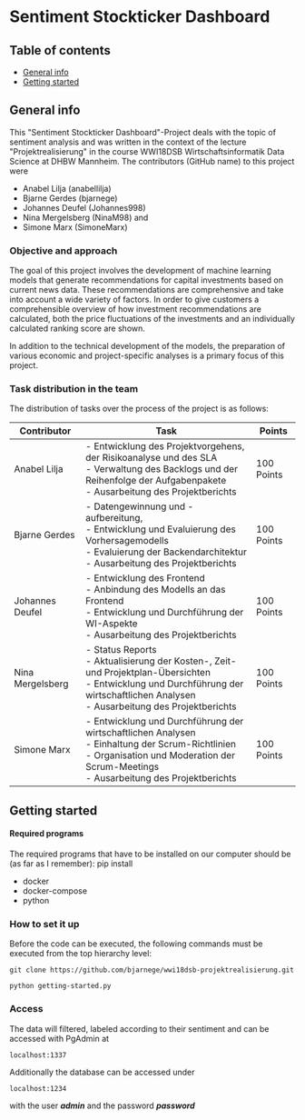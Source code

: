 # Sentiment Stockticker Dashboard
## Table of contents
* [General info](#general-info)
* [Getting started](#getting-started)


## General info
This "Sentiment Stockticker Dashboard"-Project deals with the topic of sentiment analysis and was written in the context of the lecture "Projektrealisierung" in the course WWI18DSB Wirtschaftsinformatik Data Science at DHBW Mannheim. 
The contributors (GitHub name) to this project were 
* Anabel Lilja (anabellilja)
* Bjarne Gerdes (bjarnege)
* Johannes Deufel (Johannes998)
* Nina Mergelsberg (NinaM98) and 
* Simone Marx (SimoneMarx)

### Objective and approach
The goal of this project involves the development of machine learning models that generate recommendations for capital investments based on current news data. These recommendations are comprehensive and take into account a wide variety of factors. In order to give customers a comprehensible overview of how investment recommendations are calculated, both the price fluctuations of the investments and an individually calculated ranking score are shown. 

In addition to the technical development of the models, the preparation of various economic and project-specific analyses is a primary focus of this project.

### Task distribution in the team
The distribution of tasks over the process of the project is as follows: 

| Contributor | Task | Points |
| ------------------ | ------------------ | ------------------ |
| Anabel Lilja |  - Entwicklung des Projektvorgehens, der Risikoanalyse und des SLA <br> - Verwaltung des Backlogs und der Reihenfolge der Aufgabenpakete <br> - Ausarbeitung des Projektberichts| 100 Points |
| Bjarne Gerdes | - Datengewinnung und -aufbereitung, <br> - Entwicklung und Evaluierung  des Vorhersagemodells <br> - Evaluierung der Backendarchitektur <br> - Ausarbeitung des Projektberichts| 100 Points |
| Johannes Deufel | - Entwicklung des Frontend <br> - Anbindung des Modells an das Frontend <br> - Entwicklung und Durchführung der WI-Aspekte <br> - Ausarbeitung des Projektberichts| 100 Points |
| Nina Mergelsberg | - Status Reports <br> - Aktualisierung der Kosten-, Zeit- und Projektplan-Übersichten <br> - Entwicklung und Durchführung der wirtschaftlichen Analysen <br> - Ausarbeitung des Projektberichts| 100 Points |
| Simone Marx | - Entwicklung und Durchführung der wirtschaftlichen Analysen <br> - Einhaltung der Scrum-Richtlinien <br> - Organisation und Moderation der Scrum-Meetings <br> - Ausarbeitung des Projektberichts| 100 Points |

## Getting started 
#### Required programs
The required programs that have to be installed on our computer should be (as far as I remember): pip install
* docker
* docker-compose
* python

### How to set it up
Before the code can be executed, the following commands must be executed from the top hierarchy level:
```
git clone https://github.com/bjarnege/wwi18dsb-projektrealisierung.git
```
``` 
python getting-started.py
```


### Access 
The data will filtered, labeled according to their sentiment and can be accessed with PgAdmin at 
```
localhost:1337
```

Additionally the database can be accessed under 
```
localhost:1234
``` 
with the user ***admin*** and the password ***password***





